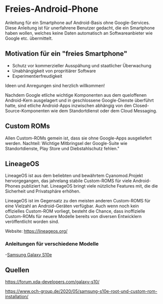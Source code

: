 # Freies-Android-Phone
Anleitung für ein Smartphone auf Android-Basis ohne Google-Services. Diese Anleitung ist für unerfahrene Benutzer gedacht, die ein Smartphone haben wollen, welches keine Daten automatisch an Softwareanbieter wie Google etc. übermittelt. 

## Motivation für ein "freies Smartphone"

- Schutz vor kommerzieller Ausspähung und staatlicher Überwachung
- Unabhängigkeit von propritiärer Software
- Experimentierfreudigkeit

Ideen und Anregungen sind herzlich willkommen!

Nachdem Google etliche wichtige Komponenten aus dem queloffenen Android-Kern ausgelagert und in geschlossene Google-Dienste überführt hatte, sind etliche Android-Apps inzwischen abhängig von den Closed-Source-Komponenten wie dem Standortdienst oder dem Cloud Messaging.

## Custom ROMs

Allen Custom-ROMs gemein ist, dass sie ohne Google-Apps ausgeliefert werden.  Nachteil: Wichtige Mitbringsel der Google-Suite wie Standortdienste, Play Store und Diebstahlschutz fehlen."

## LineageOS

LineageOS ist aus dem beliebten und bewährtem Cyanomod.Projekt hervorgegangen, das jahrelang stabile Custom-ROMS für viele Android-Phones publiziert hat. LineageOS bringt viele nützliche Features mit, die die Sicherheit und Privatsphäre erhöhen.

LineageOS ist im Gegensatz zu den meisten anderen Custom-ROMS für eine Vielzahl an Android-Geräten verfügbar. Auch wenn noch kein offizielles Custom-ROM vorliegt, besteht die Chance, dass inoffizielle Custom-ROMs für neuere Modelle bereits von diversen Entwicklern veröffentlicht worden sind.

Website: https://lineageos.org/

### Anleitungen für verschiedene Modelle

 -[Samsung Galaxy S10e](/LineageOS/Samsung/SM-G970F/)

## Quellen

https://forum.xda-developers.com/galaxy-s10/

https://www.och-group.de/2020/05/samsung-s10e-root-und-custom-rom-installation/
